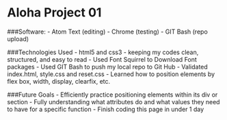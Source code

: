 
# Aloha Project 01
###Software:
	- Atom Text (editing)
	- Chrome (testing)
	- GIT Bash (repo upload)

###Technologies Used
	- html5 and css3
	- keeping my codes clean, structured, and easy to read
	- Used Font Squirrel to Download Font packages
	- Used GIT Bash to push my local repo to Git Hub
	- Validated index.html, style.css and reset.css
	- Learned how to position elements by flex box, width, display, clearfix, etc.

###Future Goals
	- Efficiently practice positioning elements within its div or section
	- Fully understanding what attributes do and what values they need to have for a specific function
	- Finish coding this page in under 1 day
